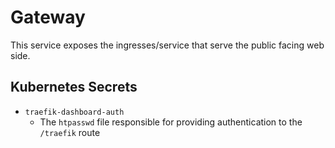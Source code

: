 # Gateway

This service exposes the ingresses/service that serve the public facing web side.

## Kubernetes Secrets

* `traefik-dashboard-auth`
  * The `htpasswd` file responsible for providing authentication to the `/traefik` route
